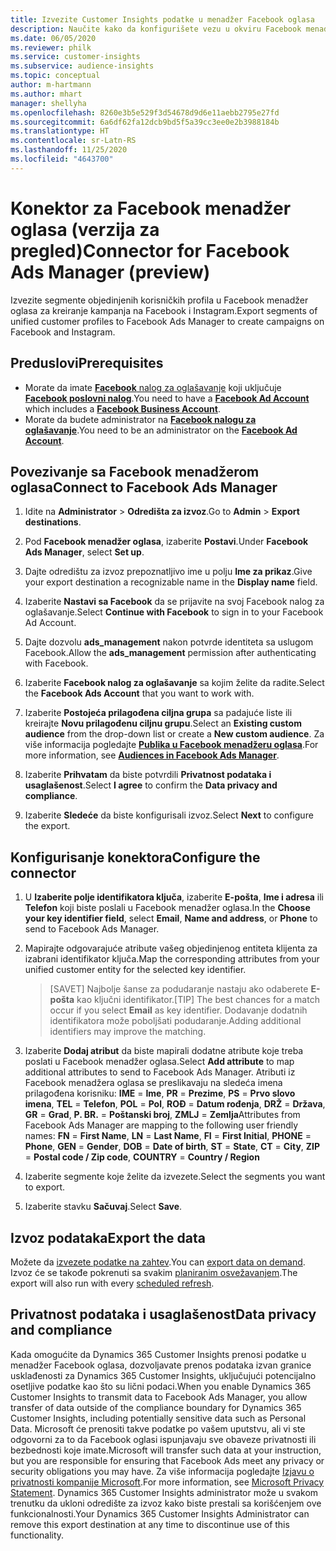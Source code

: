 ```yaml
---
title: Izvezite Customer Insights podatke u menadžer Facebook oglasa
description: Naučite kako da konfigurišete vezu u okviru Facebook menadžera oglasa.
ms.date: 06/05/2020
ms.reviewer: philk
ms.service: customer-insights
ms.subservice: audience-insights
ms.topic: conceptual
author: m-hartmann
ms.author: mhart
manager: shellyha
ms.openlocfilehash: 8260e3b5e529f3d54678d9d6e11aebb2795e27fd
ms.sourcegitcommit: 6a6df62fa12dcb9bd5f5a39cc3ee0e2b3988184b
ms.translationtype: HT
ms.contentlocale: sr-Latn-RS
ms.lasthandoff: 11/25/2020
ms.locfileid: "4643700"
---
```

# <a name="connector-for-facebook-ads-manager-preview"></a><span data-ttu-id="9ce30-103">Konektor za Facebook menadžer oglasa (verzija za pregled)</span><span class="sxs-lookup"><span data-stu-id="9ce30-103">Connector for Facebook Ads Manager (preview)</span></span>

<span data-ttu-id="9ce30-104">Izvezite segmente objedinjenih korisničkih profila u Facebook menadžer oglasa za kreiranje kampanja na Facebook i Instagram.</span><span class="sxs-lookup"><span data-stu-id="9ce30-104">Export segments of unified customer profiles to Facebook Ads Manager to create campaigns on Facebook and Instagram.</span></span>

## <a name="prerequisites"></a><span data-ttu-id="9ce30-105">Preduslovi</span><span class="sxs-lookup"><span data-stu-id="9ce30-105">Prerequisites</span></span>

- <span data-ttu-id="9ce30-106">Morate da imate [**Facebook** nalog za oglašavanje](https://www.facebook.com/business/learn/lessons/step-by-step-ads-manager-account) koji uključuje [**Facebook poslovni nalog**](https://business.facebook.com/).</span><span class="sxs-lookup"><span data-stu-id="9ce30-106">You need to have a [**Facebook Ad Account**](https://www.facebook.com/business/learn/lessons/step-by-step-ads-manager-account) which includes a [**Facebook Business Account**](https://business.facebook.com/).</span></span>
- <span data-ttu-id="9ce30-107">Morate da budete administrator na [**Facebook nalogu za oglašavanje**](https://www.facebook.com/business/learn/lessons/step-by-step-ads-manager-account).</span><span class="sxs-lookup"><span data-stu-id="9ce30-107">You need to be an administrator on the [**Facebook Ad Account**](https://www.facebook.com/business/learn/lessons/step-by-step-ads-manager-account).</span></span>

## <a name="connect-to-facebook-ads-manager"></a><span data-ttu-id="9ce30-108">Povezivanje sa Facebook menadžerom oglasa</span><span class="sxs-lookup"><span data-stu-id="9ce30-108">Connect to Facebook Ads Manager</span></span>

1. <span data-ttu-id="9ce30-109">Idite na **Administrator** > **Odredišta za izvoz**.</span><span class="sxs-lookup"><span data-stu-id="9ce30-109">Go to **Admin** > **Export destinations**.</span></span>

1. <span data-ttu-id="9ce30-110">Pod **Facebook menadžer oglasa**, izaberite **Postavi**.</span><span class="sxs-lookup"><span data-stu-id="9ce30-110">Under **Facebook Ads Manager**, select **Set up**.</span></span>

1. <span data-ttu-id="9ce30-111">Dajte odredištu za izvoz prepoznatljivo ime u polju **Ime za prikaz**.</span><span class="sxs-lookup"><span data-stu-id="9ce30-111">Give your export destination a recognizable name in the **Display name** field.</span></span>

1. <span data-ttu-id="9ce30-112">Izaberite **Nastavi sa Facebook** da se prijavite na svoj Facebook nalog za oglašavanje.</span><span class="sxs-lookup"><span data-stu-id="9ce30-112">Select **Continue with Facebook** to sign in to your Facebook Ad Account.</span></span>

1. <span data-ttu-id="9ce30-113">Dajte dozvolu **ads_management** nakon potvrde identiteta sa uslugom Facebook.</span><span class="sxs-lookup"><span data-stu-id="9ce30-113">Allow the **ads_management** permission after authenticating with Facebook.</span></span>

1. <span data-ttu-id="9ce30-114">Izaberite **Facebook nalog za oglašavanje** sa kojim želite da radite.</span><span class="sxs-lookup"><span data-stu-id="9ce30-114">Select the **Facebook Ads Account** that you want to work with.</span></span>

1. <span data-ttu-id="9ce30-115">Izaberite **Postojeća prilagođena ciljna grupa** sa padajuće liste ili kreirajte **Novu prilagođenu ciljnu grupu**.</span><span class="sxs-lookup"><span data-stu-id="9ce30-115">Select an **Existing custom audience** from the drop-down list or create a **New custom audience**.</span></span> <span data-ttu-id="9ce30-116">Za više informacija pogledajte [**Publika u Facebook menadžeru oglasa**](https://www.facebook.com/business/help/744354708981227?id=2469097953376494).</span><span class="sxs-lookup"><span data-stu-id="9ce30-116">For more information, see [**Audiences in Facebook Ads Manager**](https://www.facebook.com/business/help/744354708981227?id=2469097953376494).</span></span>

1. <span data-ttu-id="9ce30-117">Izaberite **Prihvatam** da biste potvrdili **Privatnost podataka i usaglašenost**.</span><span class="sxs-lookup"><span data-stu-id="9ce30-117">Select **I agree** to confirm the **Data privacy and compliance**.</span></span>

1. <span data-ttu-id="9ce30-118">Izaberite **Sledeće** da biste konfigurisali izvoz.</span><span class="sxs-lookup"><span data-stu-id="9ce30-118">Select **Next** to configure the export.</span></span>

## <a name="configure-the-connector"></a><span data-ttu-id="9ce30-119">Konfigurisanje konektora</span><span class="sxs-lookup"><span data-stu-id="9ce30-119">Configure the connector</span></span>

1. <span data-ttu-id="9ce30-120">U **Izaberite polje identifikatora ključa**, izaberite **E-pošta**, **Ime i adresa** ili **Telefon** koji biste poslali u Facebook menadžer oglasa.</span><span class="sxs-lookup"><span data-stu-id="9ce30-120">In the **Choose your key identifier field**, select **Email**, **Name and address**, or **Phone** to send to Facebook Ads Manager.</span></span>

1. <span data-ttu-id="9ce30-121">Mapirajte odgovarajuće atribute vašeg objedinjenog entiteta klijenta za izabrani identifikator ključa.</span><span class="sxs-lookup"><span data-stu-id="9ce30-121">Map the corresponding attributes from your unified customer entity for the selected key identifier.</span></span>
   > <span data-ttu-id="9ce30-122">[SAVET] Najbolje šanse za podudaranje nastaju ako odaberete **E-pošta** kao ključni identifikator.</span><span class="sxs-lookup"><span data-stu-id="9ce30-122">[TIP] The best chances for a match occur if you select **Email** as key identifier.</span></span> <span data-ttu-id="9ce30-123">Dodavanje dodatnih identifikatora može poboljšati podudaranje.</span><span class="sxs-lookup"><span data-stu-id="9ce30-123">Adding additional identifiers may improve the matching.</span></span>

1. <span data-ttu-id="9ce30-124">Izaberite **Dodaj atribut** da biste mapirali dodatne atribute koje treba poslati u Facebook menadžer oglasa.</span><span class="sxs-lookup"><span data-stu-id="9ce30-124">Select **Add attribute** to map additional attributes to send to Facebook Ads Manager.</span></span> <span data-ttu-id="9ce30-125">Atributi iz Facebook menadžera oglasa se preslikavaju na sledeća imena prilagođena korisniku: **IME** = **Ime**, **PR** = **Prezime**, **PS** = **Prvo slovo imena**, **TEL** = **Telefon**, **POL** = **Pol**, **ROĐ** = **Datum rođenja**, **DRŽ** = **Država**, **GR** = **Grad**, **P. BR.** = **Poštanski broj**, **ZMLJ** = **Zemlja**</span><span class="sxs-lookup"><span data-stu-id="9ce30-125">Attributes from Facebook Ads Manager are mapping to the following user friendly names: **FN** = **First Name**, **LN** = **Last Name**, **FI** = **First Initial**, **PHONE** = **Phone**, **GEN** = **Gender**, **DOB** = **Date of birth**, **ST** = **State**, **CT** = **City**, **ZIP** = **Postal code / Zip code**, **COUNTRY** = **Country / Region**</span></span>

1. <span data-ttu-id="9ce30-126">Izaberite segmente koje želite da izvezete.</span><span class="sxs-lookup"><span data-stu-id="9ce30-126">Select the segments you want to export.</span></span>

1. <span data-ttu-id="9ce30-127">Izaberite stavku **Sačuvaj**.</span><span class="sxs-lookup"><span data-stu-id="9ce30-127">Select **Save**.</span></span>

## <a name="export-the-data"></a><span data-ttu-id="9ce30-128">Izvoz podataka</span><span class="sxs-lookup"><span data-stu-id="9ce30-128">Export the data</span></span>

<span data-ttu-id="9ce30-129">Možete da [izvezete podatke na zahtev](export-destinations.md).</span><span class="sxs-lookup"><span data-stu-id="9ce30-129">You can [export data on demand](export-destinations.md).</span></span> <span data-ttu-id="9ce30-130">Izvoz će se takođe pokrenuti sa svakim [planiranim osvežavanjem](system.md#schedule-tab).</span><span class="sxs-lookup"><span data-stu-id="9ce30-130">The export will also run with every [scheduled refresh](system.md#schedule-tab).</span></span>

## <a name="data-privacy-and-compliance"></a><span data-ttu-id="9ce30-131">Privatnost podataka i usaglašenost</span><span class="sxs-lookup"><span data-stu-id="9ce30-131">Data privacy and compliance</span></span>

<span data-ttu-id="9ce30-132">Kada omogućite da Dynamics 365 Customer Insights prenosi podatke u menadžer Facebook oglasa, dozvoljavate prenos podataka izvan granice usklađenosti za Dynamics 365 Customer Insights, uključujući potencijalno osetljive podatke kao što su lični podaci.</span><span class="sxs-lookup"><span data-stu-id="9ce30-132">When you enable Dynamics 365 Customer Insights to transmit data to Facebook Ads Manager, you allow transfer of data outside of the compliance boundary for Dynamics 365 Customer Insights, including potentially sensitive data such as Personal Data.</span></span> <span data-ttu-id="9ce30-133">Microsoft će prenositi takve podatke po vašem uputstvu, ali vi ste odgovorni za to da Facebook oglasi ispunjavaju sve obaveze privatnosti ili bezbednosti koje imate.</span><span class="sxs-lookup"><span data-stu-id="9ce30-133">Microsoft will transfer such data at your instruction, but you are responsible for ensuring that Facebook Ads meet any privacy or security obligations you may have.</span></span> <span data-ttu-id="9ce30-134">Za više informacija pogledajte [Izjavu o privatnosti kompanije Microsoft](https://go.microsoft.com/fwlink/?linkid=396732).</span><span class="sxs-lookup"><span data-stu-id="9ce30-134">For more information, see [Microsoft Privacy Statement](https://go.microsoft.com/fwlink/?linkid=396732).</span></span>
<span data-ttu-id="9ce30-135">Dynamics 365 Customer Insights administrator može u svakom trenutku da ukloni odredište za izvoz kako biste prestali sa korišćenjem ove funkcionalnosti.</span><span class="sxs-lookup"><span data-stu-id="9ce30-135">Your Dynamics 365 Customer Insights Administrator can remove this export destination at any time to discontinue use of this functionality.</span></span>
